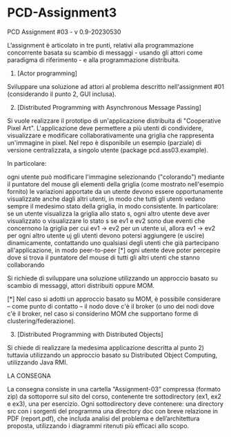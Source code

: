# PCD-Assignment3
PCD Assignment #03 - v 0.9-20230530
				
L’assignment è articolato in tre punti, relativi alla programmazione concorrente basata su scambio di messaggi - usando gli attori come paradigma di riferimento -  e alla programmazione distribuita.

1. [Actor programming] 

Sviluppare una soluzione ad attori al problema descritto nell'assignment #01 (considerando il punto 2, GUI inclusa). 

2. [Distributed Programming with Asynchronous Message Passing]

Si vuole realizzare il prototipo di un'applicazione distribuita di "Cooperative Pixel Art". L'applicazione deve permettere a più utenti di condividere, visualizzare e modificare collaborativamente una griglia che rappresenta un'immagine in pixel.   Nel repo è disponibile un esempio (parziale) di versione centralizzata, a singolo utente (package pcd.ass03.example).

In particolare:

ogni utente può modificare l'immagine selezionando ("colorando") mediante il puntatore del mouse gli elementi della griglia (come mostrato nell'esempio fornito)
le variazioni apportate da un utente devono essere opportunamente visualizzate anche dagli altri utenti, in  modo che tutti gli utenti vedano sempre il medesimo stato della griglia, in modo consistente.   In particolare:
se un utente visualizza la griglia allo stato s, ogni altro utente deve aver visualizzato o visualizzare lo stato s
se ev1 e ev2 sono due eventi che concernono la griglia per cui ev1 →  ev2  per un utente ui, allora ev1 →  ev2  per ogni altro utente uj
gli utenti devono potersi aggiungere (e uscire)  dinamicamente, contattando uno qualsiasi degli utenti che già partecipano all'applicazione, in modo peer-to-peer [*]
ogni utente deve poter percepire dove si trova il puntatore del mouse di tutti gli altri utenti che stanno collaborando

Si richiede di sviluppare una soluzione utilizzando un approccio basato su scambio di messaggi, attori distribuiti oppure MOM. 

[*] Nel caso si adotti un approccio basato su MOM, è possibile considerare – come punto di contatto – il nodo dove c'è il broker (o uno dei nodi dove c'è il broker, nel caso si considerino MOM che supportano forme di clustering/federazione).

3. [Distributed Programming with Distributed Objects]

Si chiede di realizzare la medesima applicazione descritta al punto 2) tuttavia utilizzando un approccio basato su Distributed Object Computing, utilizzando Java RMI.

LA CONSEGNA

La consegna consiste in una cartella “Assignment-03” compressa (formato zip)  da sottoporre sul sito del corso, contenente tre sottodirectory (ex1, ex2 e ex3), una per esercizio. Ogni sottodirectory deve contenere: 
una directory src con i sorgenti del programma
una directory doc con breve relazione in PDF (report.pdf), che includa analisi del problema e  dell’architettura proposta, utilizzando i diagrammi ritenuti più efficaci allo scopo.
